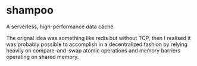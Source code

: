 # shampoo
A serverless, high-performance data cache. 

The orignal idea was something like redis but without TCP, then I realised it was 
probably possible to accomplish in a decentralized fashion by relying heavily on 
compare-and-swap atomic operations and memory barriers operating on shared memory. 
